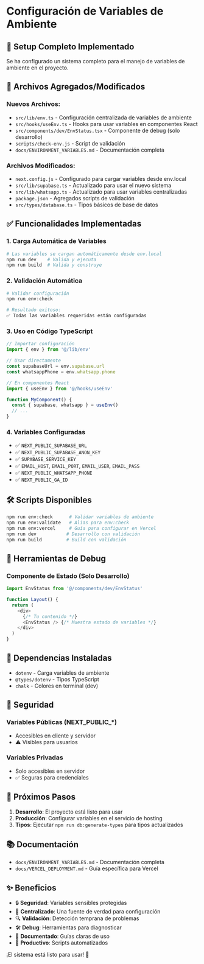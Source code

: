 # Configuración de Variables de Ambiente

## 🚀 Setup Completo Implementado

Se ha configurado un sistema completo para el manejo de variables de ambiente en el proyecto.

## 📁 Archivos Agregados/Modificados

### Nuevos Archivos:
- `src/lib/env.ts` - Configuración centralizada de variables de ambiente
- `src/hooks/useEnv.ts` - Hooks para usar variables en componentes React
- `src/components/dev/EnvStatus.tsx` - Componente de debug (solo desarrollo)
- `scripts/check-env.js` - Script de validación
- `docs/ENVIRONMENT_VARIABLES.md` - Documentación completa

### Archivos Modificados:
- `next.config.js` - Configurado para cargar variables desde env.local
- `src/lib/supabase.ts` - Actualizado para usar el nuevo sistema
- `src/lib/whatsapp.ts` - Actualizado para usar variables centralizadas
- `package.json` - Agregados scripts de validación
- `src/types/database.ts` - Tipos básicos de base de datos

## ✅ Funcionalidades Implementadas

### 1. Carga Automática de Variables
```bash
# Las variables se cargan automáticamente desde env.local
npm run dev    # Valida y ejecuta
npm run build  # Valida y construye
```

### 2. Validación Automática
```bash
# Validar configuración
npm run env:check

# Resultado exitoso:
✅ Todas las variables requeridas están configuradas
```

### 3. Uso en Código TypeScript
```typescript
// Importar configuración
import { env } from '@/lib/env'

// Usar directamente
const supabaseUrl = env.supabase.url
const whatsappPhone = env.whatsapp.phone

// En componentes React
import { useEnv } from '@/hooks/useEnv'

function MyComponent() {
  const { supabase, whatsapp } = useEnv()
  // ...
}
```

### 4. Variables Configuradas
- ✅ `NEXT_PUBLIC_SUPABASE_URL`
- ✅ `NEXT_PUBLIC_SUPABASE_ANON_KEY` 
- ✅ `SUPABASE_SERVICE_KEY`
- ✅ `EMAIL_HOST`, `EMAIL_PORT`, `EMAIL_USER`, `EMAIL_PASS`
- ✅ `NEXT_PUBLIC_WHATSAPP_PHONE`
- ✅ `NEXT_PUBLIC_GA_ID`

## 🛠️ Scripts Disponibles

```bash
npm run env:check      # Validar variables de ambiente
npm run env:validate   # Alias para env:check
npm run env:vercel     # Guía para configurar en Vercel
npm run dev           # Desarrollo con validación
npm run build         # Build con validación
```

## 🔧 Herramientas de Debug

### Componente de Estado (Solo Desarrollo)
```typescript
import EnvStatus from '@/components/dev/EnvStatus'

function Layout() {
  return (
    <div>
      {/* Tu contenido */}
      <EnvStatus /> {/* Muestra estado de variables */}
    </div>
  )
}
```

## 📝 Dependencias Instaladas

- `dotenv` - Carga variables de ambiente
- `@types/dotenv` - Tipos TypeScript
- `chalk` - Colores en terminal (dev)

## 🔐 Seguridad

### Variables Públicas (NEXT_PUBLIC_*)
- Accesibles en cliente y servidor
- ⚠️ Visibles para usuarios

### Variables Privadas
- Solo accesibles en servidor
- ✅ Seguras para credenciales

## 🚀 Próximos Pasos

1. **Desarrollo**: El proyecto está listo para usar
2. **Producción**: Configurar variables en el servicio de hosting
3. **Tipos**: Ejecutar `npm run db:generate-types` para tipos actualizados

## 📚 Documentación

- `docs/ENVIRONMENT_VARIABLES.md` - Documentación completa
- `docs/VERCEL_DEPLOYMENT.md` - Guía específica para Vercel

## ✨ Beneficios

- 🔒 **Seguridad**: Variables sensibles protegidas
- 🎯 **Centralizado**: Una fuente de verdad para configuración  
- 🔍 **Validación**: Detección temprana de problemas
- 🛠️ **Debug**: Herramientas para diagnosticar
- 📖 **Documentado**: Guías claras de uso
- 🚀 **Productivo**: Scripts automatizados

¡El sistema está listo para usar! 🎉
